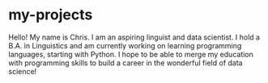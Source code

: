 # my-projects

Hello! My name is Chris. I am an aspiring linguist and data scientist. I hold a B.A. in Linguistics and am currently working on learning programming languages, starting with Python. I hope to be able to merge my education with programming skills to build a career in the wonderful field of data science!
